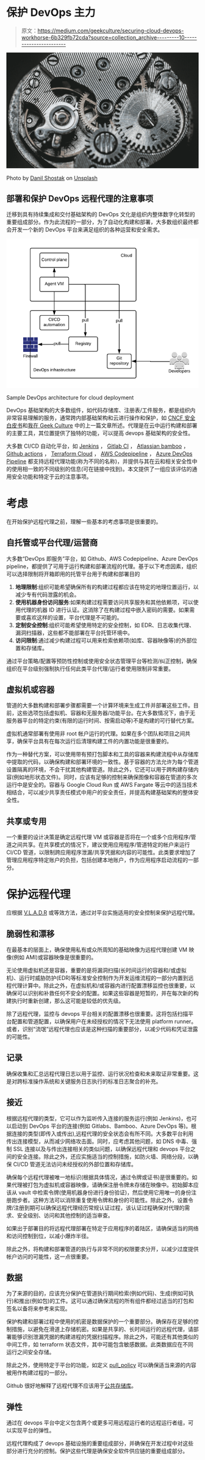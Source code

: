 # 保护 DevOps 主力

> 原文：<https://medium.com/geekculture/securing-cloud-devops-workhorse-6b329fb72cda?source=collection_archive---------10----------------------->

![](img/4aec2578afc0da6f589cbf89218d5a64.png)

Photo by [Danil Shostak](https://unsplash.com/@max010?utm_source=medium&utm_medium=referral) on [Unsplash](https://unsplash.com?utm_source=medium&utm_medium=referral)

## 部署和保护 DevOps 远程代理的注意事项

迁移到具有持续集成和交付基础架构的 DevOps 文化是组织内整体数字化转型的重要组成部分。作为此流程的一部分，为了自动化构建和部署，大多数组织最终都会开发一个新的 DevOps 平台来满足组织的各种运营和安全需求。

![](img/2a922a798377352624002bb3fd38ef94.png)

Sample DevOps architecture for cloud deployment

DevOps 基础架构的大多数组件，如代码存储库、注册表/工件服务，都是组织内非常容易理解的服务，通常跨内部基础架构和云进行操作和保护，如 [CNCF 安全白皮书](https://github.com/cncf/sig-security/raw/master/security-whitepaper/CNCF_cloud-native-security-whitepaper-Nov2020.pdf)和[我在 Geek Culture](/geekculture/enterprise-cloud-security-application-development-16a7efb2027f) 中的上一篇文章所述。代理是在云中运行构建和部署的主要工具，其位置提供了独特的功能，可以提高 devops 基础架构的安全性。

大多数 CI/CD 自动化平台，如 [Jenkins](https://plugins.jenkins.io/ec2/) ， [Gitlab CI](https://docs.gitlab.com/runner/security/) ， [Atlassian bamboo](https://confluence.atlassian.com/bamboo/security-289277194.html) ， [Github actions](https://docs.github.com/en/actions/learn-github-actions/security-hardening-for-github-actions) ， [Terraform Cloud](https://www.terraform.io/docs/cloud/run/run-environment.html) ， [AWS Codepipeline](https://docs.aws.amazon.com/codepipeline/latest/userguide/security.html) ， [Azure DevOps Pipeline](https://docs.microsoft.com/en-us/azure/devops/pipelines/agents/hosted?view=azure-devops&tabs=yaml#security) 都支持远程代理功能(称为不同的名称)，并提供与其在云和相关安全性中的使用相一致的不同级别的信息(可在链接中找到)。本文提供了一组应该评估的通用安全功能和特定于云的注意事项。

# 考虑

在开始保护远程代理之前，理解一些基本的考虑事项是很重要的。

## 自托管或平台代理/运营商

大多数“DevOps 即服务”平台，如 Github、AWS Codepipeline、Azure DevOps pipeline，都提供了可用于运行构建和部署流程的代理。基于以下考虑因素，组织可以选择限制将开箱即用的托管平台用于构建和部署目的

1.  **地理限制**:组织可能希望确保所有的构建过程都应该在特定的地理位置运行，以减少专有代码泄露的机会。
2.  **使用机器身份访问服务**:如果构建过程需要访问共享服务和其他依赖项，可以使用代理的机器 ID 进行认证。这消除了在构建过程中嵌入密码的需要。如果需要或喜欢这样的设置，平台代理是不可能的。
3.  **定制安全控制**:组织可能希望使用特定的安全控制，如 EDR、日志收集代理、漏洞扫描器，这些都不能部署在平台托管环境中。
4.  **访问限制**:通过减少构建过程可以用来检索依赖项(如库、容器映像等)的外部位置和存储库。

通过平台策略/配置等预防性控制或使用安全状态管理平台等检测/纠正控制，确保组织在平台级别强制执行任何此类平台代理/运行者使用限制非常重要。

## 虚拟机或容器

管道的大多数构建和部署步骤都需要一个计算环境来生成工件并部署这些工件。目前，这些选项包括虚拟机、容器和无服务器/功能平台。在大多数情况下，由于无服务器平台的特定约束(有限的运行时间、按需启动等)不是构建的可行替代方案。

虚拟机通常部署有使用非 root 帐户运行的代理。如果在多个团队和项目之间共享，确保平台具有在每次运行后清理构建工件的内置功能是很重要的。

作为一种替代方案，可以使用带有预打包脚本和工具的容器来构建流程中从存储库中提取的代码，以确保构建和部署环境的一致性。基于容器的方法允许为每个管道设置隔离的环境，不会干扰其他构建管道。除此之外，它还可以用于跨构建存储内容(例如地形状态文件)。同时，应该有足够的控制来确保图像和容器在管道的多次运行中是安全的。容器与 Google Cloud Run 或 AWS Fargate 等云中的适当技术相结合，可以减少共享责任模式中用户的安全责任，并提高构建基础架构的整体安全性。

## 共享或专用

一个重要的设计决策是确定远程代理 VM 或容器是否将在一个或多个应用程序/管道之间共享。在共享模式的情况下，建议使用应用程序/管道特定的帐户来运行 CI/CD 管道，以限制跨应用程序泄漏/共享凭据和内容的可能性。此类要求增加了管理应用程序特定账户的负担，包括创建本地账户，作为应用程序启动流程的一部分。

# 保护远程代理

应根据 [V.L.A.D.R](/jhash/enterprise-cloud-security-introduction-970a63f50914#47a9) 或等效方法，通过对平台实施适用的安全控制来保护远程代理。

## 脆弱性和漂移

在最基本的层面上，确保使用私有或众所周知的基础映像为远程代理创建 VM 映像(例如 AMI)或容器映像是很重要的。

无论使用虚拟机还是容器，重要的是将漏洞扫描(长时间运行的容器和/或虚拟机)、运行时威胁防护(EDR)等标准安全控制作为开发运维流程的一部分内置到远程代理计算中。除此之外，在虚拟机和/或容器内进行配置漂移监控也很重要，以确保可以识别和补救任何不安全的配置。如果这些容器是短暂的，并在每次新的构建执行时重新创建，那么这可能是较低的优先级。

除了远程代理，监控与 devops 平台相关的配置漂移也很重要。这将包括扫描平台配置和管道配置，以确保用户在未经授权的情况下无法使用 platform runner。或者，识别“流氓”远程代理也应该是这种扫描的重要部分，以减少代码和凭证泄露的可能性。

## 记录

确保收集和汇总远程代理日志以用于监控、运行状况检查和未来取证非常重要。这是对跨标准操作系统和关键服务日志执行的标准日志聚合的补充。

## 接近

根据远程代理的类型，它可以作为监听传入连接的服务运行(例如 Jenkins)，也可以启动到 DevOps 平台的连接(例如 Gitlabs、Bamboo、Azure DevOps 等)。根据连接的类型(即传入或传出),远程代理的安全状态会有所不同。大多数平台利用传出连接模型，从而减少网络攻击面。同时，应考虑其他问题，如 DNS 中毒、强制 SSL 连接以及与传出连接相关的类似问题，以确保远程代理和 devops 平台之间的安全连接。除此之外，还应实施适当的控制措施，如防火墙、网络分段，以确保 CI/CD 管道无法访问未经授权的外部位置和存储库。

确保每个远程代理被唯一地标识(根据具体情况，通过令牌或证书)是很重要的。如果代理被打包为虚拟机或容器映像，请确保注册令牌未存储在映像中。初始脚本应该从 vault 中检索令牌(使用机器身份进行身份验证)，然后使用它用唯一的身份注册跑步者。这种方法可以消除重复使用令牌和身份的可能性。除此之外，设置令牌/注册到期可以确保远程代理经历常规认证过程，该认证过程确保对代理的需求、安全级别、访问和其他控制的适当审查。

如果出于部署目的将远程代理部署在特定于应用程序的着陆区，请确保适当的网络和访问控制到位，以减小爆炸半径。

除此之外，将构建和部署管道的执行与非常不同的权限要求分开，以减少过度提供帐户访问的可能性，这一点很重要。

## 数据

为了来源的目的，应该充分保护在管道执行期间检索(例如代码)、生成(例如可执行)和推出(例如包)的工件。这可以通过确保流程的所有组件都经过适当的打包和签名以备将来参考来实现。

保护构建和部署过程中使用的机密是数据保护的一个重要部分。确保存在足够的控制措施，以避免在滑道上存储机密。如果是共享的、长时间运行的远程代理，请部署能够识别泄漏凭据的构建进程的凭据扫描程序。除此之外，可能还有其他类似的中间工件，如 terraform 状态文件，其中可能包含敏感数据。此类数据应在不同运行之间安全存储。

除此之外，使用特定于平台的功能，如定义 [pull_policy](https://docs.gitlab.com/runner/security/#usage-of-private-docker-images-with-if-not-present-pull-policy) 可以确保适当来源的内容被用作构建过程的一部分。

Github 很好地解释了远程代理不应该用于[公共存储库](https://docs.github.com/en/actions/security-guides/security-hardening-for-github-actions#hardening-for-self-hosted-runners)。

## 弹性

通过在 devops 平台中定义包含两个或更多可用远程运行者的远程运行者组，可以实现平台的弹性。

远程代理构成了 devops 基础设施的重要组成部分，并确保在开发过程中对这些部分进行充分的控制。保护这些代理是确保安全软件供应链的重要组成部分。